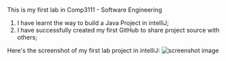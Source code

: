 This is my first lab in Comp3111 - Software Engineering

1. I have learnt the way to build a Java Project in intelliJ;
2. I have successfully created my first GitHub to share project source with others;

Here's the screenshot of my first lab project in intelliJ:
![screenshot image](C:\Users\fungh\IdeaProjects\Comp3111LEx\src\main\img_1.png)